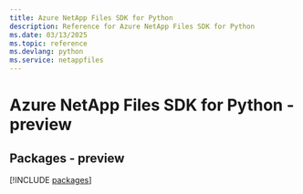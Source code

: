 ```yaml
---
title: Azure NetApp Files SDK for Python
description: Reference for Azure NetApp Files SDK for Python
ms.date: 03/13/2025
ms.topic: reference
ms.devlang: python
ms.service: netappfiles
---
```

# Azure NetApp Files SDK for Python - preview
## Packages - preview
[!INCLUDE [packages](netapp-files-index.md)]